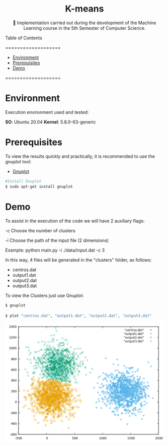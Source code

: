 <h1 align="center">K-means</h1>

<p align="center"> 🚀 Implementation carried out during the development of the Machine Learning course in the 5th Semester of Computer Science. </p>


Table of Contents

===================

<!--ts-->
* [Environment](#Environment)
* [Prerequisites](#Prerequisites)
* [Demo](#Demo)


<!--te-->

===================


# Environment

Execution environment used and tested:

**SO**: Ubuntu 20.04     **Kernel**: 5.8.0-63-generic




# Prerequisites

To view the results quickly and practically, it is recommended to use the gnuplot tool:

* [Gnuplot](http://www.gnuplot.info/)


```bash
#Install Gnuplot
$ sudo apt-get install gnuplot
```




# Demo

To assist in the execution of the code we will have 2 auxiliary flags:

-c    Choose the number of clusters

-i    Choose the path of the input file (2 dimensions)

Example: python main.py -i ./data/input.dat -c 3


In this way, 4 files will be generated in the "clusters" folder, as follows:
- centros.dat
- output1.dat
- output2.dat
- output3.dat

To view the Clusters just use Gnuplot:

```bash
$ gnuplot

$ plot "centros.dat", "output1.dat", "output2.dat", "output3.dat"
```


<img src="/images/input_3c.png" alt="example"/>
